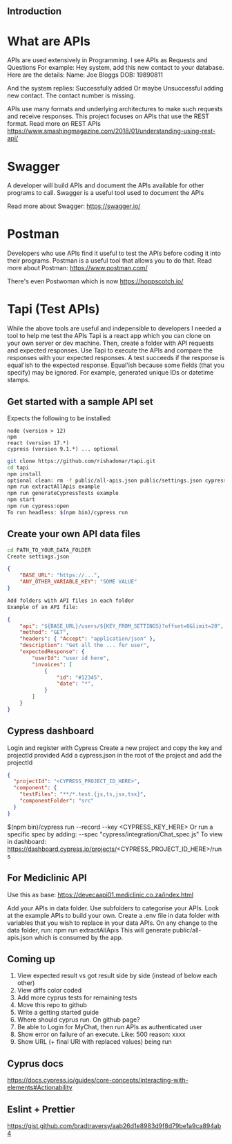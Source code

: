 ## Introduction

# What are APIs

APIs are used extensively in Programming.
I see APIs as Requests and Questions
For example: Hey system, add this new contact to your database. 
Here are the details:
Name: Joe Bloggs
DOB: 19890811

And the system replies: Successfully added
Or maybe Unsuccessful adding new contact. The contact number is missing.

APIs use many formats and underlying architectures to make such requests and receive responses.
This project focuses on APIs that use the REST format.
Read more on REST APIs https://www.smashingmagazine.com/2018/01/understanding-using-rest-api/

# Swagger

A developer will build APIs and document the APIs available for other programs to call.
Swagger is a useful tool used to document the APIs

Read more about Swagger: https://swagger.io/

# Postman

Developers who use APIs find it useful to test the APIs before coding it into their programs.
Postman is a useful tool that allows you to do that.
Read more about Postman: https://www.postman.com/

There's even Postwoman which is now https://hoppscotch.io/

# Tapi (Test APIs)

While the above tools are useful and indepensible to developers I needed a tool to help me test the APIs
Tapi is a react app which you can clone on your own server or dev machine.
Then, create a folder with API requests and expected responses.
Use Tapi to execute the APIs and compare the responses with your expected responses.
A test succeeds if the response is equal'ish to the expected response.
Equal'ish because some fields (that you specify) may be ignored. For example, generated unique IDs or datetime stamps.

## Get started with a sample API set

Expects the following to be installed:
```
node (version > 12)
npm
react (version 17.*)
cypress (version 9.1.*) ... optional
```

```sh
git clone https://github.com/rishadomar/tapi.git
cd tapi
npm install
optional clean: rm -f public/all-apis.json public/settings.json cypress/integration/*
npm run extractAllApis example
npm run generateCypressTests example
npm start
npm run cypress:open
To run headless: $(npm bin)/cypress run 
```

## Create your own API data files
```sh
cd PATH_TO_YOUR_DATA_FOLDER
Create settings.json
```
```json
{
    "BASE_URL": "https://...",
    "ANY_OTHER_VARIABLE_KEY": "SOME VALUE"
}
```
```sh
Add folders with API files in each folder
Example of an API file:
```
```json
{
    "api": "${BASE_URL}/users/${KEY_FROM_SETTINGS}?offset=0&limit=20",
    "method": "GET",
    "headers": { "Accept": "application/json" },
    "description": "Get all the ... for user",
    "expectedResponse": {
        "userId": "user id here",
        "invoices": [
            {
                "id": "#12345",
                "date": "*",
            }
        ]
    }
}
```

## Cypress dashboard
Login and register with Cypress
Create a new project and copy the key and projectId provided
Add a cypress.json in the root of the project and add the projectId
```json
{
  "projectId": "<CYPRESS_PROJECT_ID_HERE>",
  "component": {
    "testFiles": "**/*.test.{js,ts,jsx,tsx}",
    "componentFolder": "src"
  }
}
```
$(npm bin)/cypress run --record --key <CYPRESS_KEY_HERE>
Or run a specific spec by adding:
    --spec "cypress/integration/Chat_spec.js"
To view in dashboard: https://dashboard.cypress.io/projects/<CYPRESS_PROJECT_ID_HERE>/runs


## For Mediclinic API

Use this as base:
https://devecaapi01.mediclinic.co.za/index.html

Add your APIs in data folder.
Use subfolders to categorise your APIs.
Look at the example APIs to build your own.
Create a .env file in data folder with variables that you wish to replace in your data APIs.
On any change to the data folder, run:
npm run extractAllApis
This will generate public/all-apis.json which is consumed by the app.

## Coming up

1. View expected result vs got result side by side (instead of below each other)
2. View diffs color coded
3. Add more cyprus tests for remaining tests
6. Move this repo to github
7. Write a getting started guide
8. Where should cyprus run. On github page?
9. Be able to Login for MyChat, then run APIs as authenticated user
10. Show error on failure of an execute. Like: 500 reason: xxxx
11. Show URL (+ final URl with replaced values) being run

## Cyprus docs

https://docs.cypress.io/guides/core-concepts/interacting-with-elements#Actionability

## Eslint + Prettier

https://gist.github.com/bradtraversy/aab26d1e8983d9f8d79be1a9ca894ab4
